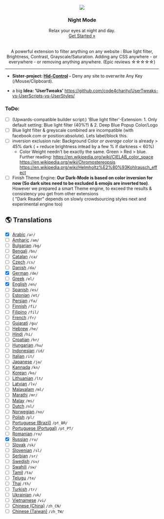 <p align="center"><a href="https://github.com/victor-savinov/dark-mode"><img src="https://github.com/victor-savinov/icons/blob/master/dark-mode/raised-128.png"></a></p>
<h3 align="center">Night Mode</h3>
<p align="center">  Relax your eyes at night and day.  <a href="https://chrome.google.com/webstore/detail/dark-mode/declgfomkjdohhjbcfemjklfebflhefl"><br>Get Started »</a><br> <br> <br> A powerful extension to filter anything on any website :   Blue light filter, Brightness, Contrast, Grayscale/Saturation. 
Adding any CSS anywhere - or everywhere - or removing anything anywhere.  (Epic reviews ☆☆☆☆☆)


----

- **Sister-project: [Hid-Control](https://github.com/victor-savinov/hid-control-prevention) -** Deny any site to overwrite Any Key (/Mouse/Clipboard).  

- a big **Idea: 'UserTweaks'**   https://github.com/code4charity/UserTweaks-vs-UserScripts-vs-UserStyles/

### ToDo:

- [ ] (Upwards-compatible builder script:) 'Blue light filter'-Extension:  1. Only default setting: Blue light filter (40%?) & 2. Deep Blue Popup Color/Logo    
- [ ] Blue light filter & greyscale combined are incompatible (with facebook.com or position:absolute).  Lets label/block this. 
- [ ] inversion exclusion rule: Background Color _or average color_ is already > 45% dark  ( + reduce brightness intead by a few % if darkness < 60%)
   -  Color Weight needn't be exactly the same. Green > Red > blue. Further reading: https://en.wikipedia.org/wiki/CIELAB_color_space  https://en.wikipedia.org/wiki/Chromostereopsis https://en.wikipedia.org/wiki/Helmholtz%E2%80%93Kohlrausch_effect  <br>
- [ ] Finish Theme Engine:  **Our Dark-Mode is based on color inversion for now (So dark sites need to be excluded & emojis are inverted too)**. However we prepared a smart Theme engine, to exceed the results & consistency you get from other extensions <br> ( "Dark Reader" depends on slowly crowdsourcing styles next and experimental engine too) 

## :earth_americas: Translations
- [x] [Arabic](https://github.com/victor-savinov/dark-mode/tree/master/_locales/ar/messages.json) `/ar/`
- [ ] [Amharic](https://github.com/victor-savinov/dark-mode/tree/master/_locales/am/messages.json) `/am/`
- [ ] [Bulgarian](https://github.com/victor-savinov/dark-mode/tree/master/_locales/bg/messages.json) `/bg/`
- [ ] [Bengali](https://github.com/victor-savinov/dark-mode/tree/master/_locales/bn/messages.json) `/bn/`
- [ ] [Catalan](https://github.com/victor-savinov/dark-mode/tree/master/_locales/ca/messages.json) `/ca/`
- [ ] [Czech](https://github.com/victor-savinov/dark-mode/tree/master/_locales/cs/messages.json) `/cs/`
- [ ] [Danish](https://github.com/victor-savinov/dark-mode/tree/master/_locales/da/messages.json) `/da/`
- [x] [German](https://github.com/victor-savinov/dark-mode/tree/master/_locales/de/messages.json) `/de/`
- [ ] [Greek](https://github.com/victor-savinov/dark-mode/tree/master/_locales/el/messages.json) `/el/`
- [x] [English](https://github.com/victor-savinov/dark-mode/tree/master/_locales/en/messages.json) `/en/`
- [ ] [Spanish](https://github.com/victor-savinov/dark-mode/tree/master/_locales/es/messages.json) `/es/`
- [ ] [Estonian](https://github.com/victor-savinov/dark-mode/tree/master/_locales/et/messages.json) `/et/`
- [ ] [Persian](https://github.com/victor-savinov/dark-mode/tree/master/_locales/fa/messages.json) `/fa/`
- [ ] [Finnish](https://github.com/victor-savinov/dark-mode/tree/master/_locales/fi/messages.json) `/fi/`
- [ ] [Filipino](https://github.com/victor-savinov/dark-mode/tree/master/_locales/fil/messages.json) `/fil/`
- [ ] [French](https://github.com/victor-savinov/dark-mode/tree/master/_locales/fr/messages.json) `/fr/`
- [ ] [Gujarati](https://github.com/victor-savinov/dark-mode/tree/master/_locales/gu/messages.json) `/gu/`
- [ ] [Hebrew](https://github.com/victor-savinov/dark-mode/tree/master/_locales/he/messages.json) `/he/`
- [ ] [Hindi](https://github.com/victor-savinov/dark-mode/tree/master/_locales/hi/messages.json) `/hi/`
- [ ] [Croatian](https://github.com/victor-savinov/dark-mode/tree/master/_locales/hr/messages.json) `/hr/`
- [ ] [Hungarian](https://github.com/victor-savinov/dark-mode/tree/master/_locales/hu/messages.json) `/hu/`
- [ ] [Indonesian](https://github.com/victor-savinov/dark-mode/tree/master/_locales/id/messages.json) `/id/`
- [ ] [Italian](https://github.com/victor-savinov/dark-mode/tree/master/_locales/it/messages.json) `/it/`
- [ ] [Japanese](https://github.com/victor-savinov/dark-mode/tree/master/_locales/ja/messages.json) `/ja/`
- [ ] [Kannada](https://github.com/victor-savinov/dark-mode/tree/master/_locales/kn/messages.json) `/kn/`
- [ ] [Korean](https://github.com/victor-savinov/dark-mode/tree/master/_locales/ko/messages.json) `/ko/`
- [ ] [Lithuanian](https://github.com/victor-savinov/dark-mode/tree/master/_locales/lt/messages.json) `/lt/`
- [ ] [Latvian](https://github.com/victor-savinov/dark-mode/tree/master/_locales/lv/messages.json) `/lv/`
- [ ] [Malayalam](https://github.com/victor-savinov/dark-mode/tree/master/_locales/ml/messages.json) `/ml/`
- [ ] [Marathi](https://github.com/victor-savinov/dark-mode/tree/master/_locales/mr/messages.json) `/mr/`
- [ ] [Malay](https://github.com/victor-savinov/dark-mode/tree/master/_locales/ms/messages.json) `/ms/`
- [ ] [Dutch](https://github.com/victor-savinov/dark-mode/tree/master/_locales/nl/messages.json) `/nl/`
- [ ] [Norwegian](https://github.com/victor-savinov/dark-mode/tree/master/_locales/no/messages.json) `/no/`
- [ ] [Polish](https://github.com/victor-savinov/dark-mode/tree/master/_locales/pl/messages.json) `/pl/`
- [ ] [Portuguese (Brazil)](https://github.com/victor-savinov/dark-mode/tree/master/_locales/pt_BR/messages.json) `/pt_BR/`
- [ ] [Portuguese (Portugal)](https://github.com/victor-savinov/dark-mode/tree/master/_locales/pt_PT/messages.json) `/pt_PT/`
- [ ] [Romanian](https://github.com/victor-savinov/dark-mode/tree/master/_locales/ro/messages.json) `/ro/`
- [x] [Russian](https://github.com/victor-savinov/dark-mode/tree/master/_locales/ru/messages.json) `/ru/`
- [ ] [Slovak](https://github.com/victor-savinov/dark-mode/tree/master/_locales/sk/messages.json) `/sk/`
- [ ] [Slovenian](https://github.com/victor-savinov/dark-mode/tree/master/_locales/sl/messages.json) `/sl/`
- [ ] [Serbian](https://github.com/victor-savinov/dark-mode/tree/master/_locales/sr/messages.json) `/sr/`
- [ ] [Swedish](https://github.com/victor-savinov/dark-mode/tree/master/_locales/sv/messages.json) `/sv/`
- [ ] [Swahili](https://github.com/victor-savinov/dark-mode/tree/master/_locales/sw/messages.json) `/sw/`
- [ ] [Tamil](https://github.com/victor-savinov/dark-mode/tree/master/_locales/ta/messages.json) `/ta/`
- [ ] [Telugu](https://github.com/victor-savinov/dark-mode/tree/master/_locales/te/messages.json) `/te/`
- [ ] [Thai](https://github.com/victor-savinov/dark-mode/tree/master/_locales/th/messages.json) `/th/`
- [ ] [Turkish](https://github.com/victor-savinov/dark-mode/tree/master/_locales/tr/messages.json) `/tr/`
- [ ] [Ukrainian](https://github.com/victor-savinov/dark-mode/tree/master/_locales/uk/messages.json) `/uk/`
- [ ] [Vietnamese](https://github.com/victor-savinov/dark-mode/tree/master/_locales/vi/messages.json) `/vi/`
- [ ] [Chinese (China)](https://github.com/victor-savinov/dark-mode/tree/master/_locales/zh_CN/messages.json) `/zh_CN/`
- [ ] [Chinese (Taiwan)](https://github.com/victor-savinov/dark-mode/tree/master/_locales/zh_TW/messages.json) `/zh_TW/`

